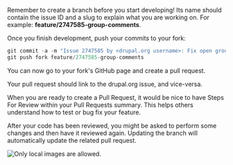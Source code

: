 Remember to create a branch before you start developing! Its name should contain the issue ID and a slug to explain what you are working on. For example: **feature/2747585-group-comments**.

Once you finish development, push your commits to your fork:

```php
git commit -a -m "Issue 2747585 by <drupal.org username>: Fix open group content permissions"
git push fork feature/2747585-group-comments

```

You can now go to your fork's GitHub page and create a pull request.

Your pull request should link to the drupal.org issue, and vice-versa.

When you are ready to create a Pull Request, it would be nice to have Steps For Review within your Pull Requests summary. This helps others understand how to test or bug fix your feature.

After your code has been reviewed, you might be asked to perform some changes and then have it reviewed again. Updating the branch will automatically update the related pull request.

![Only local images are allowed.](https://www.drupal.org/misc/watchdog-error.png)